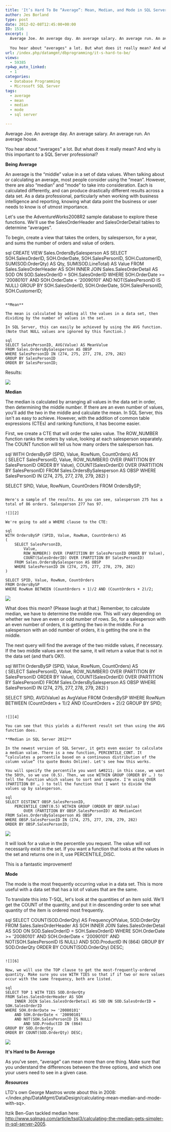 ```yaml
---
title: 'It’s Hard To Be “Average”: Mean, Median, and Mode in SQL Server'
author: Jes Borland
type: post
date: 2012-02-08T12:45:00+00:00
ID: 1516
excerpt: |
  Average Joe. An average day. An average salary. An average run. An average house. 
  
  You hear about "averages" a lot. But what does it really mean? And why is this important to a SQL Server professional?
url: /index.php/datamgmt/dbprogramming/it-s-hard-to-be/
views:
  - 59385
rp4wp_auto_linked:
  - 1
categories:
  - Database Programming
  - Microsoft SQL Server
tags:
  - average
  - mean
  - median
  - mode
  - sql server

---
```

Average Joe. An average day. An average salary. An average run. An average house. 

You hear about “averages” a lot. But what does it really mean? And why is this important to a SQL Server professional? 

**Being Average** 

An average is the “middle” value in a set of data values. When talking about or calculating an average, most people consider using the “mean”. However, there are also “median” and “mode” to take into consideration. Each is calculated differently, and can produce drastically different results across a data set. As a data professional, particularly when working with business intelligence and reporting, knowing what data point the business or user needs to know is of utmost importance. 

Let's use the AdventureWorks2008R2 sample database to explore these functions. We'll use the SalesOrderHeader and SalesOrderDetail tables to determine “averages”. 

To begin, create a view that takes the orders, by salesperson, for a year, and sums the number of orders and value of orders. 

sql
CREATE VIEW Sales.OrdersBySalesperson 
AS 
SELECT SOH.SalesOrderID, SOH.OrderDate, SOH.SalesPersonID, SOH.CustomerID, SUM(SOD.OrderQty) AS Qty, SUM(SOD.LineTotal) AS Value
FROM Sales.SalesOrderHeader AS SOH 
	INNER JOIN Sales.SalesOrderDetail AS SOD ON SOD.SalesOrderID = SOH.SalesOrderID
WHERE SOH.OrderDate >= '20080101' 
	AND SOH.OrderDate < '20090101'
	AND NOT(SalesPersonID IS NULL)
GROUP BY SOH.SalesOrderID, SOH.OrderDate, SOH.SalesPersonID, SOH.CustomerID;
```

**Mean**

The mean is calculated by adding all the values in a data set, then dividing by the number of values in the set. 

In SQL Server, this can easily be achieved by using the AVG function. (Note that NULL values are ignored by this function.) 

sql
SELECT SalesPersonID, AVG(Value) AS MeanValue 
FROM Sales.OrdersBySalesperson AS OBSP 
WHERE SalesPersonID IN (274, 275, 277, 278, 279, 282)
GROUP BY SalesPersonID 
ORDER BY SalesPersonID;
```

Results: 

![][1]

**Median** 

The median is calculated by arranging all values in the data set in order, then determining the middle number. If there are an even number of values, you'll add the two in the middle and calculate the mean. In SQL Server, this isn't as easy to achieve. However, with the addition of common table expressions (CTEs) and ranking functions, it has become easier. 

First, we create a CTE that will order the sales value. The ROW_NUMBER function ranks the orders by value, looking at each salesperson separately. The COUNT function will tell us how many orders the salesperson has. 

sql
WITH OrdersBySP (SPID, Value, RowNum, CountOrders) AS  
(
	SELECT SalesPersonID, 
		Value, 
		ROW_NUMBER() OVER (PARTITION BY SalesPersonID ORDER BY Value), 
		COUNT(SalesOrderID) OVER (PARTITION BY SalesPersonID)
	FROM Sales.OrdersBySalesperson AS OBSP
	WHERE SalesPersonID IN (274, 275, 277, 278, 279, 282)
)

SELECT SPID, Value, RowNum, CountOrders
FROM OrdersBySP;
```

Here's a sample of the results. As you can see, salesperson 275 has a total of 86 orders. Salesperson 277 has 97. 

![][2]

We're going to add a WHERE clause to the CTE: 

sql
WITH OrdersBySP (SPID, Value, RowNum, CountOrders) AS  
(
	SELECT SalesPersonID, 
		Value, 
		ROW_NUMBER() OVER (PARTITION BY SalesPersonID ORDER BY Value), 
		COUNT(SalesOrderID) OVER (PARTITION BY SalesPersonID)
	FROM Sales.OrdersBySalesperson AS OBSP 
	WHERE SalesPersonID IN (274, 275, 277, 278, 279, 282)
)

SELECT SPID, Value, RowNum, CountOrders 
FROM OrdersBySP
WHERE RowNum BETWEEN (CountOrders + 1)/2 AND (CountOrders + 2)/2;
```

![][3]

What does this _mean_? (Please laugh at that.) Remember, to calculate median, we have to determine the middle row. This will vary depending on whether we have an even or odd number of rows. So, for a salesperson with an even number of orders, it is getting the two in the middle. For a salesperson with an odd number of orders, it is getting the one in the middle. 

The next query will find the average of the two middle values, if necessary. If the two middle values are not the same, it will return a value that is not in the data set (and that’s OK!). 

sql
WITH OrdersBySP (SPID, Value, RowNum, CountOrders) AS  
(
	SELECT SalesPersonID, 
		Value, 
		ROW_NUMBER() OVER (PARTITION BY SalesPersonID ORDER BY Value), 
		COUNT(SalesOrderID) OVER (PARTITION BY SalesPersonID)
	FROM Sales.OrdersBySalesperson AS OBSP 
	WHERE SalesPersonID IN (274, 275, 277, 278, 279, 282)
)

SELECT SPID, AVG(Value) as AvgValue 
FROM OrdersBySP
WHERE RowNum BETWEEN (CountOrders + 1)/2 AND (CountOrders + 2)/2 
GROUP BY SPID;
```

![][4]

You can see that this yields a different result set than using the AVG function does. 

**Median in SQL Server 2012** 

In the newest version of SQL Server, it gets even easier to calculate a median value. There is a new function, PERCENTILE_CONT. It “calculates a percentile based on a continuous distribution of the column value” (to quote Books Online). Let's see how this works. 

You will specify the percentile you want &#8211; in this case, we want the 50th, so we use (0.5). Then, we use WITHIN GROUP (ORDER BY … ) to tell the function which values to sort and compute. I'm using OVER (PARTITION BY … ) to tell the function that I want to divide the values up by salesperson. 

sql
SELECT DISTINCT OBSP.SalesPersonID, 
	PERCENTILE_CONT(0.5) WITHIN GROUP (ORDER BY OBSP.Value) 
		OVER (PARTITION BY OBSP.SalesPersonID) AS MedianCont 
FROM Sales.OrdersBySalesperson AS OBSP
WHERE OBSP.SalesPersonID IN (274, 275, 277, 278, 279, 282)
ORDER BY OBSP.SalesPersonID;
```

![][5]

It will look for a value in the percentile you request. The value will not necessarily exist in the set. If you want a function that looks at the values in the set and returns one in it, use PERCENTILE_DISC. 

This is a fantastic improvement! 

**Mode** 

The mode is the most frequently occurring value in a data set. This is more useful with a data set that has a lot of values that are the same. 

To translate this into T-SQL, let's look at the quantities of an item sold. We'll get the COUNT of the quantity, and put it in descending order to see what quantity of the item is ordered most frequently. 

sql
SELECT COUNT(SOD.OrderQty) AS FrequencyOfValue, SOD.OrderQty
FROM Sales.SalesOrderHeader AS SOH 
	INNER JOIN Sales.SalesOrderDetail AS SOD ON SOD.SalesOrderID = SOH.SalesOrderID
WHERE SOH.OrderDate >= '20080101' 
	AND SOH.OrderDate < '20090101' 
	AND NOT(SOH.SalesPersonID IS NULL) 
		AND SOD.ProductID IN (864) 
GROUP BY SOD.OrderQty
ORDER BY COUNT(SOD.OrderQty) DESC;
```

![][6]

Now, we will use the TOP clause to get the most-frequently-ordered quantity. Make sure you use WITH TIES so that if if two or more values occur with the same frequency, both are listed. 

sql
SELECT TOP 1 WITH TIES SOD.OrderQty
FROM Sales.SalesOrderHeader AS SOH 
	INNER JOIN Sales.SalesOrderDetail AS SOD ON SOD.SalesOrderID = SOH.SalesOrderID
WHERE SOH.OrderDate >= '20080101' 
	AND SOH.OrderDate < '20090101'  
	AND NOT(SOH.SalesPersonID IS NULL) 
		AND SOD.ProductID IN (864) 
GROUP BY SOD.OrderQty
ORDER BY COUNT(SOD.OrderQty) DESC;
```

![][7]

**It's Hard to Be Average** 

As you've seen, “average” can mean more than one thing. Make sure that you understand the differences between the three options, and which one your users need to see in a given case. 

**_Resources_**

LTD's own George Mastros wrote about this in 2008: </index.php/DataMgmt/DataDesign/calculating-mean-median-and-mode-with-sq>. 

Itzik Ben-Gan tackled median here: <http://www.sqlmag.com/article/tsql3/calculating-the-median-gets-simpler-in-sql-server-2005>.

 [1]: /wp-content/uploads/users/grrlgeek/mmm%20mean.JPG?mtime=1328707316 ""
 [2]: /wp-content/uploads/users/grrlgeek/mmm%20median%201.JPG?mtime=1328708140 ""
 [3]: /wp-content/uploads/users/grrlgeek/mmm%20median%202.JPG?mtime=1328708437 ""
 [4]: /wp-content/uploads/users/grrlgeek/mmm%20median%203.JPG?mtime=1328708609 ""
 [5]: /wp-content/uploads/users/grrlgeek/mmm%20median%204.JPG?mtime=1328711541 ""
 [6]: /wp-content/uploads/users/grrlgeek/mmm%20mode%201.JPG?mtime=1328711838 ""
 [7]: /wp-content/uploads/users/grrlgeek/MMM%20mode2.JPG?mtime=1328711969 ""